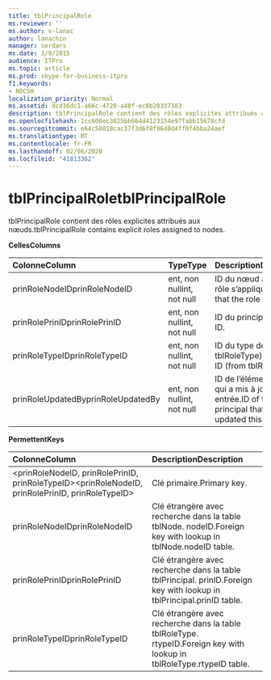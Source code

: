 ```yaml
---
title: tblPrincipalRole
ms.reviewer: ''
ms.author: v-lanac
author: lanachin
manager: serdars
ms.date: 3/9/2015
audience: ITPro
ms.topic: article
ms.prod: skype-for-business-itpro
f1.keywords:
- NOCSH
localization_priority: Normal
ms.assetid: dcd16dc1-a66c-4720-a48f-ec8b28337383
description: tblPrincipalRole contient des rôles explicites attribués aux nœuds.
ms.openlocfilehash: 1cc606ec3825bb664d4123154e97fabb15678cfd
ms.sourcegitcommit: e64c50818cac37f3d6f0f96d0d4ff0f4bba24aef
ms.translationtype: MT
ms.contentlocale: fr-FR
ms.lasthandoff: 02/06/2020
ms.locfileid: "41813362"
---
```

# <a name="tblprincipalrole"></a><span data-ttu-id="39bf4-103">tblPrincipalRole</span><span class="sxs-lookup"><span data-stu-id="39bf4-103">tblPrincipalRole</span></span>
 
<span data-ttu-id="39bf4-104">tblPrincipalRole contient des rôles explicites attribués aux nœuds.</span><span class="sxs-lookup"><span data-stu-id="39bf4-104">tblPrincipalRole contains explicit roles assigned to nodes.</span></span>
  
<span data-ttu-id="39bf4-105">**Celles**</span><span class="sxs-lookup"><span data-stu-id="39bf4-105">**Columns**</span></span>

|<span data-ttu-id="39bf4-106">**Colonne**</span><span class="sxs-lookup"><span data-stu-id="39bf4-106">**Column**</span></span>|<span data-ttu-id="39bf4-107">**Type**</span><span class="sxs-lookup"><span data-stu-id="39bf4-107">**Type**</span></span>|<span data-ttu-id="39bf4-108">**Description**</span><span class="sxs-lookup"><span data-stu-id="39bf4-108">**Description**</span></span>|
|:-----|:-----|:-----|
|<span data-ttu-id="39bf4-109">prinRoleNodeID</span><span class="sxs-lookup"><span data-stu-id="39bf4-109">prinRoleNodeID</span></span>  <br/> |<span data-ttu-id="39bf4-110">ent, non null</span><span class="sxs-lookup"><span data-stu-id="39bf4-110">int, not null</span></span>  <br/> |<span data-ttu-id="39bf4-111">ID du nœud auquel le rôle s’applique.</span><span class="sxs-lookup"><span data-stu-id="39bf4-111">Node ID that the role applies to.</span></span>  <br/> |
|<span data-ttu-id="39bf4-112">prinRolePrinID</span><span class="sxs-lookup"><span data-stu-id="39bf4-112">prinRolePrinID</span></span>  <br/> |<span data-ttu-id="39bf4-113">ent, non null</span><span class="sxs-lookup"><span data-stu-id="39bf4-113">int, not null</span></span>  <br/> |<span data-ttu-id="39bf4-114">ID du principal.</span><span class="sxs-lookup"><span data-stu-id="39bf4-114">Principal ID.</span></span>  <br/> |
|<span data-ttu-id="39bf4-115">prinRoleTypeID</span><span class="sxs-lookup"><span data-stu-id="39bf4-115">prinRoleTypeID</span></span>  <br/> |<span data-ttu-id="39bf4-116">ent, non null</span><span class="sxs-lookup"><span data-stu-id="39bf4-116">int, not null</span></span>  <br/> |<span data-ttu-id="39bf4-117">ID du type de rôle (de tblRoleType)</span><span class="sxs-lookup"><span data-stu-id="39bf4-117">Role type ID (from tblRoleType).</span></span>  <br/> |
|<span data-ttu-id="39bf4-118">prinRoleUpdatedBy</span><span class="sxs-lookup"><span data-stu-id="39bf4-118">prinRoleUpdatedBy</span></span>  <br/> |<span data-ttu-id="39bf4-119">ent, non null</span><span class="sxs-lookup"><span data-stu-id="39bf4-119">int, not null</span></span>  <br/> |<span data-ttu-id="39bf4-120">ID de l’élément principal qui a mis à jour cette entrée.</span><span class="sxs-lookup"><span data-stu-id="39bf4-120">ID of the principal that last updated this entry.</span></span>  <br/> |
   
<span data-ttu-id="39bf4-121">**Permettent**</span><span class="sxs-lookup"><span data-stu-id="39bf4-121">**Keys**</span></span>

|<span data-ttu-id="39bf4-122">**Colonne**</span><span class="sxs-lookup"><span data-stu-id="39bf4-122">**Column**</span></span>|<span data-ttu-id="39bf4-123">**Description**</span><span class="sxs-lookup"><span data-stu-id="39bf4-123">**Description**</span></span>|
|:-----|:-----|
|<span data-ttu-id="39bf4-124">\<prinRoleNodeID, prinRolePrinID, prinRoleTypeID\></span><span class="sxs-lookup"><span data-stu-id="39bf4-124">\<prinRoleNodeID, prinRolePrinID, prinRoleTypeID\></span></span>  <br/> |<span data-ttu-id="39bf4-125">Clé primaire.</span><span class="sxs-lookup"><span data-stu-id="39bf4-125">Primary key.</span></span>  <br/> |
|<span data-ttu-id="39bf4-126">prinRoleNodeID</span><span class="sxs-lookup"><span data-stu-id="39bf4-126">prinRoleNodeID</span></span>  <br/> |<span data-ttu-id="39bf4-127">Clé étrangère avec recherche dans la table tblNode. nodeID.</span><span class="sxs-lookup"><span data-stu-id="39bf4-127">Foreign key with lookup in tblNode.nodeID table.</span></span>  <br/> |
|<span data-ttu-id="39bf4-128">prinRolePrinID</span><span class="sxs-lookup"><span data-stu-id="39bf4-128">prinRolePrinID</span></span>  <br/> |<span data-ttu-id="39bf4-129">Clé étrangère avec recherche dans la table tblPrincipal. prinID.</span><span class="sxs-lookup"><span data-stu-id="39bf4-129">Foreign key with lookup in tblPrincipal.prinID table.</span></span>  <br/> |
|<span data-ttu-id="39bf4-130">prinRoleTypeID</span><span class="sxs-lookup"><span data-stu-id="39bf4-130">prinRoleTypeID</span></span>  <br/> |<span data-ttu-id="39bf4-131">Clé étrangère avec recherche dans la table tblRoleType. rtypeID.</span><span class="sxs-lookup"><span data-stu-id="39bf4-131">Foreign key with lookup in tblRoleType.rtypeID table.</span></span>  <br/> |
   


